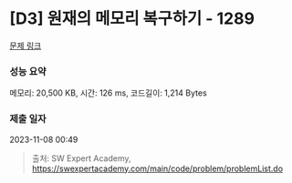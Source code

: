 # [D3] 원재의 메모리 복구하기 - 1289 

[문제 링크](https://swexpertacademy.com/main/code/problem/problemDetail.do?contestProbId=AV19AcoKI9sCFAZN) 

### 성능 요약

메모리: 20,500 KB, 시간: 126 ms, 코드길이: 1,214 Bytes

### 제출 일자

2023-11-08 00:49



> 출처: SW Expert Academy, https://swexpertacademy.com/main/code/problem/problemList.do